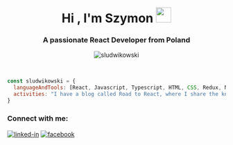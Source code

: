 <h1 align="center">Hi , I'm Szymon <img src="https://media.giphy.com/media/hvRJCLFzcasrR4ia7z/giphy.gif" width="35"></h1>
<h3 align="center">A passionate React Developer from Poland</h4>
<p align="center"> <img src="https://komarev.com/ghpvc/?username=sludwikowski&label=Vistiors:&color=0fe65a&style=plastic" alt="sludwikowski" /> </p>
<br/>


```javascript
const sludwikowski = {
  languageAndTools: [React, Javascript, Typescript, HTML, CSS, Redux, NextJS, Node, AWS, AWS Amplify, Firebase, Sanity, TailwindCSS, MaterialUI, Vite],
  activities: "I have a blog called Road to React, where I share the knowledge I gain.",
}
```



 <h3>Connect with me:</h3>

[<img align="center" alt="linked-in" src="https://img.shields.io/badge/linkedin-%230077B5.svg?&style=for-the-badge&logo=linkedin&logoColor=white" />](https://www.linkedin.com/in/sludwikowski) [<img align="center" alt="facebook" src="https://img.shields.io/badge/facebook-%231877F2.svg?&style=for-the-badge&logo=facebook&logoColor=white" />](https://www.facebook.com/szymonludwikowskii/)

